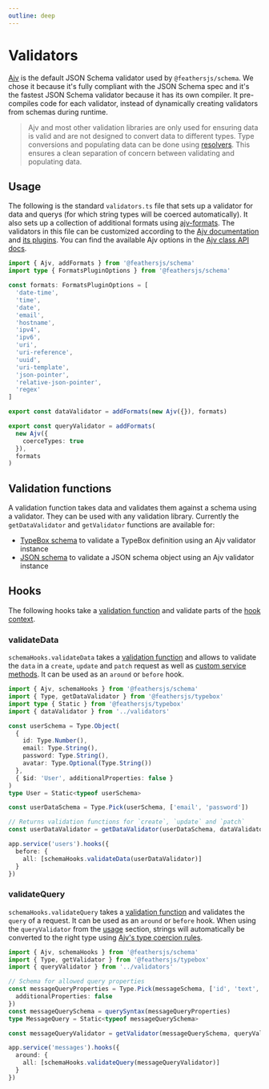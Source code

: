 ```yaml
---
outline: deep
---
```


# Validators

[Ajv](https://ajv.js.org/) is the default JSON Schema validator used by `@feathersjs/schema`. We chose it because it's fully compliant with the JSON Schema spec and it's the fastest JSON Schema validator because it has its own compiler. It pre-compiles code for each validator, instead of dynamically creating validators from schemas during runtime.

<BlockQuote type="warning" label="Important">

Ajv and most other validation libraries are only used for ensuring data is valid and are not designed to convert data to different types. Type conversions and populating data can be done using [resolvers](./resolvers.md). This ensures a clean separation of concern between validating and populating data.

</BlockQuote>

## Usage

The following is the standard `validators.ts` file that sets up a validator for data and querys (for which string types will be coerced automatically). It also sets up a collection of additional formats using [ajv-formats](https://ajv.js.org/packages/ajv-formats.html). The validators in this file can be customized according to the [Ajv documentation](https://ajv.js.org/) and [its plugins](https://ajv.js.org/packages/). You can find the available Ajv options in the [Ajv class API docs](https://ajv.js.org/options.html).

```ts
import { Ajv, addFormats } from '@feathersjs/schema'
import type { FormatsPluginOptions } from '@feathersjs/schema'

const formats: FormatsPluginOptions = [
  'date-time',
  'time',
  'date',
  'email',
  'hostname',
  'ipv4',
  'ipv6',
  'uri',
  'uri-reference',
  'uuid',
  'uri-template',
  'json-pointer',
  'relative-json-pointer',
  'regex'
]

export const dataValidator = addFormats(new Ajv({}), formats)

export const queryValidator = addFormats(
  new Ajv({
    coerceTypes: true
  }),
  formats
)
```

## Validation functions

A validation function takes data and validates them against a schema using a validator. They can be used with any validation library. Currently the `getDataValidator` and `getValidator` functions are available for:

- [TypeBox schema](./typebox.md#validators) to validate a TypeBox definition using an Ajv validator instance
- [JSON schema](./schema.md#validators) to validate a JSON schema object using an Ajv validator instance

## Hooks

The following hooks take a [validation function](#validation-functions) and validate parts of the [hook context](../hooks.md#hook-context).

### validateData

`schemaHooks.validateData` takes a [validation function](#validation-functions) and allows to validate the `data` in a `create`, `update` and `patch` request as well as [custom service methods](../services.md#custom-methods). It can be used as an `around` or `before` hook.

```ts
import { Ajv, schemaHooks } from '@feathersjs/schema'
import { Type, getDataValidator } from '@feathersjs/typebox'
import type { Static } from '@feathersjs/typebox'
import { dataValidator } from '../validators'

const userSchema = Type.Object(
  {
    id: Type.Number(),
    email: Type.String(),
    password: Type.String(),
    avatar: Type.Optional(Type.String())
  },
  { $id: 'User', additionalProperties: false }
)
type User = Static<typeof userSchema>

const userDataSchema = Type.Pick(userSchema, ['email', 'password'])

// Returns validation functions for `create`, `update` and `patch`
const userDataValidator = getDataValidator(userDataSchema, dataValidator)

app.service('users').hooks({
  before: {
    all: [schemaHooks.validateData(userDataValidator)]
  }
})
```

### validateQuery

`schemaHooks.validateQuery` takes a [validation function](#validation-functions) and validates the `query` of a request. It can be used as an `around` or `before` hook. When using the `queryValidator` from the [usage](#usage) section, strings will automatically be converted to the right type using [Ajv's type coercion rules](https://ajv.js.org/coercion.html).

```ts
import { Ajv, schemaHooks } from '@feathersjs/schema'
import { Type, getValidator } from '@feathersjs/typebox'
import { queryValidator } from '../validators'

// Schema for allowed query properties
const messageQueryProperties = Type.Pick(messageSchema, ['id', 'text', 'createdAt', 'userId'], {
  additionalProperties: false
})
const messageQuerySchema = querySyntax(messageQueryProperties)
type MessageQuery = Static<typeof messageQuerySchema>

const messageQueryValidator = getValidator(messageQuerySchema, queryValidator)

app.service('messages').hooks({
  around: {
    all: [schemaHooks.validateQuery(messageQueryValidator)]
  }
})
```
